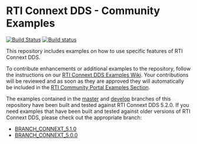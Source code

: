 # RTI Connext DDS - Community Examples

[![Build Status](https://travis-ci.org/pleonex/rticonnextdds-examples.svg?branch=travis)](https://travis-ci.org/pleonex/rticonnextdds-examples)
[![Build status](https://ci.appveyor.com/api/projects/status/avg26r0aaoovcink?svg=true)](https://ci.appveyor.com/project/pleonex/rticonnextdds-examples)

This repository includes examples on how to use specific features of RTI Connext DDS.

To contribute enhancements or additional examples to the repository, follow the instructions on our [RTI Connext DDS Examples Wiki](https://github.com/rticommunity/rticonnextdds-examples/wiki).
Your contributions will be reviewed and as soon as they are approved they will automatically be included in the
[RTI Community Portal Examples Section](http://community.rti.com).

The examples contained in the [master](https://github.com/rticommunity/rticonnextdds-examples/tree/master) and [develop](https://github.com/rticommunity/rticonnextdds-examples/tree/develop)
branches of this repository have been built and tested against RTI Connext DDS 5.2.0. If you need examples that have been built and tested against older versions of RTI Connext DDS, please
check out the appropriate branch:
* [BRANCH_CONNEXT_5.1.0](https://github.com/rticommunity/rticonnextdds-examples/tree/BRANCH_CONNEXT_5.1.0)
* [BRANCH_CONNEXT_5.0.0](https://github.com/rticommunity/rticonnextdds-examples/tree/BRANCH_CONNEXT_5.0.0)
